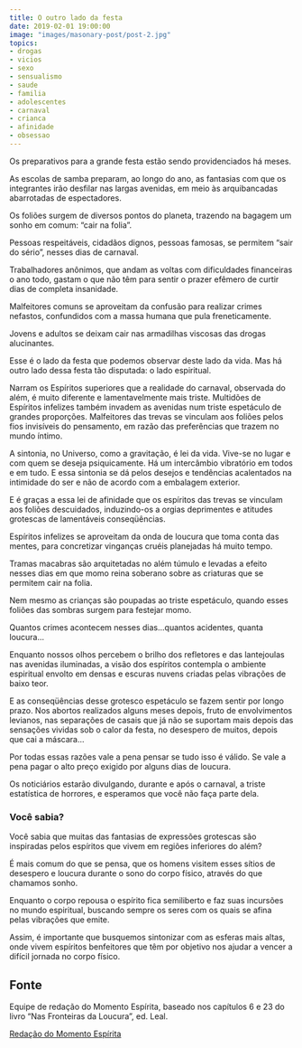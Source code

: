 ```yaml
---
title: O outro lado da festa
date: 2019-02-01 19:00:00
image: "images/masonary-post/post-2.jpg"
topics: 
- drogas
- vicios
- sexo
- sensualismo
- saude
- familia
- adolescentes
- carnaval
- crianca
- afinidade
- obsessao
---
```


Os preparativos para a grande festa estão sendo providenciados há meses.

As escolas de samba preparam, ao longo do ano, as fantasias com que os
integrantes irão desfilar nas largas avenidas, em meio às arquibancadas
abarrotadas de espectadores.

Os foliões surgem de diversos pontos do planeta, trazendo na bagagem um sonho
em comum: “cair na folia”.

Pessoas respeitáveis, cidadãos dignos, pessoas famosas, se permitem “sair do
sério”, nesses dias de carnaval.

Trabalhadores anônimos, que andam as voltas com dificuldades financeiras o ano
todo, gastam o que não têm para sentir o prazer efêmero de curtir dias de
completa insanidade.

Malfeitores comuns se aproveitam da confusão para realizar crimes nefastos,
confundidos com a massa humana que pula freneticamente.

Jovens e adultos se deixam cair nas armadilhas viscosas das drogas alucinantes.

Esse é o lado da festa que podemos observar deste lado da vida. Mas há outro
lado dessa festa tão disputada: o lado espiritual.

Narram os Espíritos superiores que a realidade do carnaval, observada do além,
é muito diferente e lamentavelmente mais triste. Multidões de Espíritos
infelizes também invadem as avenidas num triste espetáculo de grandes
proporções. Malfeitores das trevas se vinculam aos foliões pelos fios
invisíveis do pensamento, em razão das preferências que trazem no mundo íntimo.

A sintonia, no Universo, como a gravitação, é lei da vida. Vive-se no lugar e
com quem se deseja psiquicamente. Há um intercâmbio vibratório em todos e em
tudo. E essa sintonia se dá pelos desejos e tendências acalentados na
intimidade do ser e não de acordo com a embalagem exterior.

E é graças a essa lei de afinidade que os espíritos das trevas se vinculam aos
foliões descuidados, induzindo-os a orgias deprimentes e atitudes grotescas de
lamentáveis conseqüências.

Espíritos infelizes se aproveitam da onda de loucura que toma conta das mentes,
para concretizar vinganças cruéis planejadas há muito tempo.

Tramas macabras são arquitetadas no além túmulo e levadas a efeito nesses dias
em que momo reina soberano sobre as criaturas que se permitem cair na folia.

Nem mesmo as crianças são poupadas ao triste espetáculo, quando esses foliões
das sombras surgem para festejar momo.

Quantos crimes acontecem nesses dias...quantos acidentes, quanta loucura...

Enquanto nossos olhos percebem o brilho dos refletores e das lantejoulas nas
avenidas iluminadas, a visão dos espíritos contempla o ambiente espiritual
envolto em densas e escuras nuvens criadas pelas vibrações de baixo teor.

E as conseqüências desse grotesco espetáculo se fazem sentir por longo prazo.
Nos abortos realizados alguns meses depois, fruto de envolvimentos levianos,
nas separações de casais que já não se suportam mais depois das sensações
vividas sob o calor da festa, no desespero de muitos, depois que cai a
máscara...

Por todas essas razões vale a pena pensar se tudo isso é válido. Se vale a pena
pagar o alto preço exigido por alguns dias de loucura.

Os noticiários estarão divulgando, durante e após o carnaval, a triste
estatística de horrores, e esperamos que você não faça parte dela.

### Você sabia?

Você sabia que muitas das fantasias de expressões grotescas são inspiradas
pelos espíritos que vivem em regiões inferiores do além?

É mais comum do que se pensa, que os homens visitem esses sítios de desespero e
loucura durante o sono do corpo físico, através do que chamamos sonho.

Enquanto o corpo repousa o espírito fica semiliberto e faz suas incursões no
mundo espiritual, buscando sempre os seres com os quais se afina pelas
vibrações que emite.

Assim, é importante que busquemos sintonizar com as esferas mais altas, onde
vivem espíritos benfeitores que têm por objetivo nos ajudar a vencer a difícil
jornada no corpo físico.

## Fonte
Equipe de redação do Momento Espírita, baseado nos capítulos 6 e 23 do livro
“Nas Fronteiras da Loucura”, ed. Leal.


[Redação do Momento Espírita](http://momento.com.br/pt/ler_texto.php?id=435)
